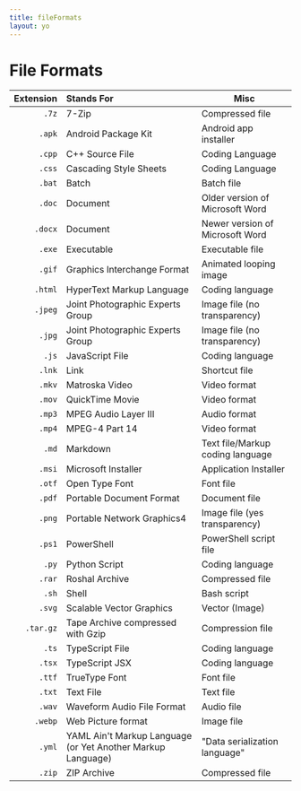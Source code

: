 ```yaml
---
title: fileFormats
layout: yo
---
```


# File Formats

| **Extension** | **Stands For**                                              | Misc                             |
| ------------: | :---------------------------------------------------------- | -------------------------------- |
|         `.7z` | 7-Zip                                                       | Compressed file                  |
|        `.apk` | Android Package Kit                                         | Android app installer            |
|        `.cpp` | C++ Source File                                             | Coding Language                  |
|        `.css` | Cascading Style Sheets                                      | Coding Language                  |
|        `.bat` | Batch                                                       | Batch file                       |
|        `.doc` | Document                                                    | Older version of Microsoft Word  |
|       `.docx` | Document                                                    | Newer version of Microsoft Word  |
|        `.exe` | Executable                                                  | Executable file                  |
|        `.gif` | Graphics Interchange Format                                 | Animated looping image           |
|       `.html` | HyperText Markup Language                                   | Coding language                  |
|       `.jpeg` | Joint Photographic Experts Group                            | Image file (no transparency)     |
|        `.jpg` | Joint Photographic Experts Group                            | Image file (no transparency)     |
|         `.js` | JavaScript File                                             | Coding language                  |
|        `.lnk` | Link                                                        | Shortcut file                    |
|        `.mkv` | Matroska Video                                              | Video format                     |
|        `.mov` | QuickTime Movie                                             | Video format                     |
|        `.mp3` | MPEG Audio Layer III                                        | Audio format                     |
|        `.mp4` | MPEG-4 Part 14                                              | Video format                     |
|         `.md` | Markdown                                                    | Text file/Markup coding language |
|        `.msi` | Microsoft Installer                                         | Application Installer            |
|        `.otf` | Open Type Font                                              | Font file                        |
|        `.pdf` | Portable Document Format                                    | Document file                    |
|        `.png` | Portable Network Graphics4                                  | Image file (yes transparency)    |
|        `.ps1` | PowerShell                                                  | PowerShell script file           |
|         `.py` | Python Script                                               | Coding language                  |
|        `.rar` | Roshal Archive                                              | Compressed file                  |
|         `.sh` | Shell                                                       | Bash script                      |
|        `.svg` | Scalable Vector Graphics                                    | Vector (Image)                   |
|     `.tar.gz` | Tape Archive compressed with Gzip                           | Compression file                 |
|         `.ts` | TypeScript File                                             | Coding language                  |
|        `.tsx` | TypeScript JSX                                              | Coding language                  |
|        `.ttf` | TrueType Font                                               | Font file                        |
|        `.txt` | Text File                                                   | Text file                        |
|        `.wav` | Waveform Audio File Format                                  | Audio file                       |
|       `.webp` | Web Picture format                                          | Image file                       |
|        `.yml` | YAML Ain't Markup Language (or Yet Another Markup Language) | "Data serialization language"    |
|        `.zip` | ZIP Archive                                                 | Compressed file                  |
